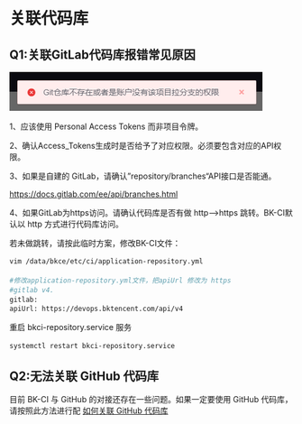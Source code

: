 # 关联代码库

## Q1:关联GitLab代码库报错常见原因

![](../../../assets/repo_gitlab.png)

1、应该使用 Personal Access Tokens 而非项目令牌。

2、确认Access_Tokens生成时是否给予了对应权限。必须要包含对应的API权限。

3、如果是自建的 GitLab，请确认”repository/branches“API接口是否能通。

https://docs.gitlab.com/ee/api/branches.html

4、如果GitLab为https访问。请确认代码库是否有做 http-->https 跳转。BK-CI默认以 http 方式进行代码库访问。

若未做跳转，请按此临时方案，修改BK-CI文件：

```bash
vim /data/bkce/etc/ci/application-repository.yml

#修改application-repository.yml文件，把apiUrl 修改为 https
#gitlab v4.
gitlab:
apiUrl: https://devops.bktencent.com/api/v4
```

重启 bkci-repository.service 服务

```systemctl restart bkci-repository.service```



## Q2:无法关联 GitHub 代码库

目前 BK-CI 与 GitHub 的对接还存在一些问题。如果一定要使用 GitHub 代码库，请按照此方法进行配
[如何关联 GitHub 代码库](https://bk.tencent.com/s-mart/community/question/3184?type=article)